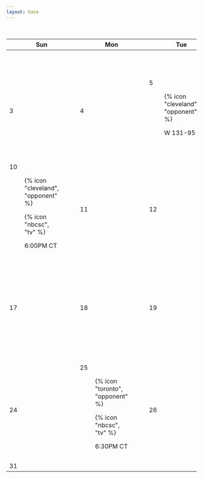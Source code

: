 ```yaml
---
layout: base
---
```


<table>
  <caption>October 2021</caption>
  <thead>
    <tr>
      <th>Sun</th>
      <th>Mon</th>
      <th>Tue</th>
      <th>Wed</th>
      <th>Thu</th>
      <th>Fri</th>
      <th>Sat</th>
    </tr>
  </thead>
  <tbody>
    <tr>
      <td></td>
      <td></td>
      <td></td>
      <td></td>
      <td></td>
      <td><span>1<span></td>
      <td><span>2</span></td>
    </tr>
    <tr>
      <td><span>3</span></td>
      <td><span>4</span></td>
      <td class="home" data-preseason="true">
        <span>5</span>
        <figure>
          <div data-opponent="Cleveland">
            {% icon "cleveland", "opponent" %}
          </div>
          <figcaption>
            <p class="result">W 131-95</p>
          </figcaption>
        </figure>
      </td>
      <td><span>6</span></td>
      <td><span>7</span></td>
      <td class="home" data-preseason="true">
        <span>8</span>
        <figure>
          <div data-opponent="New Orleans">
            {% icon "new-orleans", "opponent" %}
          </div>
          <figcaption>
            <p>{% icon "nbcsc", "tv" %}</p>
            <p class="time">7:00PM CT</p>
          </figcaption>
        </figure>
      </td>
      <td><span>9</span></td>
    </tr>
    <tr>
      <td class="away" data-preseason="true">
        <span>10</span>
        <figure>
          <div data-opponent="Cleveland">
            {% icon "cleveland", "opponent" %}
          </div>
          <figcaption>
            <p>{% icon "nbcsc", "tv" %}</p>
            <p class="time">6:00PM CT</p>
          </figcaption>
        </figure>
      </td>
      <td><span>11</span></td>
      <td><span>12</span></td>
      <td><span>13</span></td>
      <td><span>14</span></td>
      <td class="home" data-preseason="true">
        <span>15</span>
        <figure>
          <div data-opponent="Memphis">
            {% icon "memphis", "opponent" %}
          </div>
          <figcaption>
            <p>{% icon "nbcsc", "tv" %}</p>
            <p class="time">7:00PM CT</p>
          </figcaption>
        </figure>
      </td>
      <td><span>16</span></td>
    </tr>
    <tr>
      <td><span>17</span></td>
      <td><span>18</span></td>
      <td><span>19</span></td>
      <td class="away">
        <span>20</span>
        <figure>
          <div data-opponent="Detroit">
            {% icon "detroit", "opponent" %}
          </div>
          <figcaption>
            <p>{% icon "nbcsc", "tv" %}</p>
            <p class="time">6:00PM CT</p>
          </figcaption>
        </figure>
      </td>
      <td><span>21</span></td>
      <td class="home">
        <span>22</span>
        <figure>
          <div data-opponent="New Orleans">
            {% icon "new-orleans", "opponent" %}
          </div>
          <figcaption>
            <p>{% icon "nbcsc", "tv" %}</p>
            <p class="time">7:00PM CT</p>
          </figcaption>
        </figure>
      </td>
      <td class="home">
        <span>20</span>
        <figure>
          <div data-opponent="Detroit">
            {% icon "detroit", "opponent" %}
          </div>
          <figcaption>
            <p>{% icon "nbcsc", "tv" %}</p>
            <p class="time">7:00PM CT</p>
          </figcaption>
        </figure>
      </td>
    </tr>
    <tr>
      <td><span>24</span></td>
      <td class="away">
        <span>25</span>
        <figure>
          <div data-opponent="Toronto">
            {% icon "toronto", "opponent" %}
          </div>
          <figcaption>
            <p>{% icon "nbcsc", "tv" %}</p>
            <p class="time">6:30PM CT</p>
          </figcaption>
        </figure>
      </td>
      <td><span>26</span></td>
      <td><span>27</span></td>
      <td class="home">
        <span>28</span>
        <figure>
          <div data-opponent="New York">
            {% icon "new-york", "opponent" %}
          </div>
          <figcaption>
            <p>{% icon "nbcsc", "tv" %}</p>
            <p class="time">7:00PM CT</p>
          </figcaption>
        </figure>
      </td>
      <td><span>29</span></td>
      <td class="home">
        <span>30</span>
        <figure>
          <div data-opponent="Utah">
            {% icon "utah", "opponent" %}
          </div>
          <figcaption>
            <p>{% icon "nbcsc", "tv" %}</p>
            <p class="time">7:00PM CT</p>
          </figcaption>
        </figure>
      </td>
    </tr>
    <tr>
      <td><span>31</span></td>
      <td></td>
      <td></td>
      <td></td>
      <td></td>
      <td></td>
      <td></td>
    </tr>
  </tbody>
</table>